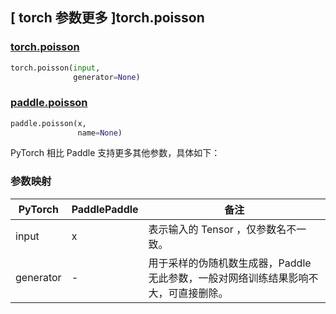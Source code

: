 ## [ torch 参数更多 ]torch.poisson

### [torch.poisson](https://pytorch.org/docs/stable/generated/torch.poisson.html#torch.poisson)
```python
torch.poisson(input,
              generator=None)
```
### [paddle.poisson](https://www.paddlepaddle.org.cn/documentation/docs/zh/develop/api/paddle/poisson_cn.html)
```python
paddle.poisson(x,
               name=None)
```

PyTorch 相比 Paddle 支持更多其他参数，具体如下：
### 参数映射

| PyTorch       | PaddlePaddle | 备注                                                   |
| ------------- | ------------ | ------------------------------------------------------ |
|  input              |  x           | 表示输入的 Tensor ，仅参数名不一致。  |
| generator           |  -           | 用于采样的伪随机数生成器，Paddle 无此参数，一般对网络训练结果影响不大，可直接删除。    |
